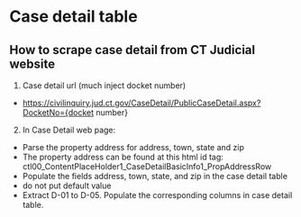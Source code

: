 # Case detail table

## How to scrape case detail from CT Judicial website
1. Case detail url (much inject docket number)
- https://civilinquiry.jud.ct.gov/CaseDetail/PublicCaseDetail.aspx?DocketNo={docket number}
2. In Case Detail web page:
- Parse the property address for address, town, state and zip
- The property address can be found at this html id tag: ctl00_ContentPlaceHolder1_CaseDetailBasicInfo1_PropAddressRow
- Populate the fields address, town, state, and zip in the case detail table
- do not put default value
- Extract D-01 to D-05.  Populate the corresponding columns in case detail table.

